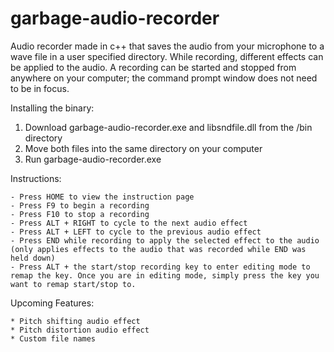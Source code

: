 # garbage-audio-recorder
Audio recorder made in c++ that saves the audio from your microphone to a wave file in a user specified directory. While recording, different effects can be applied to the audio. A recording can be started and stopped from anywhere on your computer; the command prompt window does not need to be in focus.

Installing the binary:
1. Download garbage-audio-recorder.exe and libsndfile.dll from the /bin directory
2. Move both files into the same directory on your computer
3. Run garbage-audio-recorder.exe

Instructions:

	- Press HOME to view the instruction page
	- Press F9 to begin a recording
	- Press F10 to stop a recording
	- Press ALT + RIGHT to cycle to the next audio effect
	- Press ALT + LEFT to cycle to the previous audio effect
	- Press END while recording to apply the selected effect to the audio (only applies effects to the audio that was recorded while END was held down)
	- Press ALT + the start/stop recording key to enter editing mode to remap the key. Once you are in editing mode, simply press the key you want to remap start/stop to.
	
Upcoming Features:

	* Pitch shifting audio effect
	* Pitch distortion audio effect
	* Custom file names
